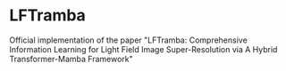 # LFTramba
Official implementation of the paper "LFTramba: Comprehensive Information Learning for Light Field Image Super-Resolution via A Hybrid Transformer-Mamba Framework"
